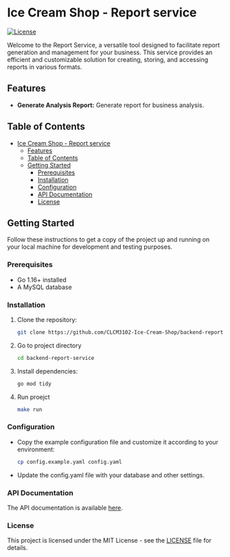 # Ice Cream Shop - Report service

[![License](https://img.shields.io/badge/License-MIT-blue.svg)](LICENSE)
 
Welcome to the Report Service, a versatile tool designed to facilitate report generation and management for your business. This service provides an efficient and customizable solution for creating, storing, and accessing reports in various formats.

## Features

- **Generate Analysis Report:** Generate report for business analysis.

## Table of Contents

- [Ice Cream Shop - Report service](#ice-cream-shop---report-service)
  - [Features](#features)
  - [Table of Contents](#table-of-contents)
  - [Getting Started](#getting-started)
    - [Prerequisites](#prerequisites)
    - [Installation](#installation)
    - [Configuration](#configuration)
    - [API Documentation](#api-documentation)
    - [License](#license)

## Getting Started

Follow these instructions to get a copy of the project up and running on your local machine for development and testing purposes.

### Prerequisites

- Go 1.16+ installed
- A MySQL database

### Installation

1. Clone the repository:

   ```bash
   git clone https://github.com/CLCM3102-Ice-Cream-Shop/backend-report-service.git
   
   ```
2. Go to project directory
   ```bash
   cd backend-report-service
   ```
3. Install dependencies:
   ```bash
   go mod tidy
   ```
4. Run proejct
   ```bash
   make run
   ```
### Configuration
- Copy the example configuration file and customize it according to your environment:

    ```bash
    cp config.example.yaml config.yaml
    ```
- Update the config.yaml file with your database and other settings.

### API Documentation
The API documentation is available [here](https://satrawo38.atlassian.net/wiki/spaces/CP/pages/4555062/API+Specification).

### License
This project is licensed under the MIT License - see the [LICENSE](LICENSE.md) file for details.

